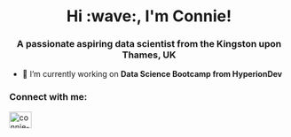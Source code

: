 <h1 align="center">Hi :wave:, I'm Connie!</h1>
<h3 align="center">A passionate aspiring data scientist from the Kingston upon Thames, UK</h3>

- :seedling: I’m currently working on **Data Science Bootcamp from HyperionDev**

<h3 align="left">Connect with me:</h3>
<p align="left">
<a href="https://linkedin.com/in/connie-luk-8b239b241" target="blank"><img align="center" src="https://upload.wikimedia.org/wikipedia/commons/8/81/LinkedIn_icon.svg" alt="connie-luk-8b239b241" height="30" width="40" /></a>
</p>

